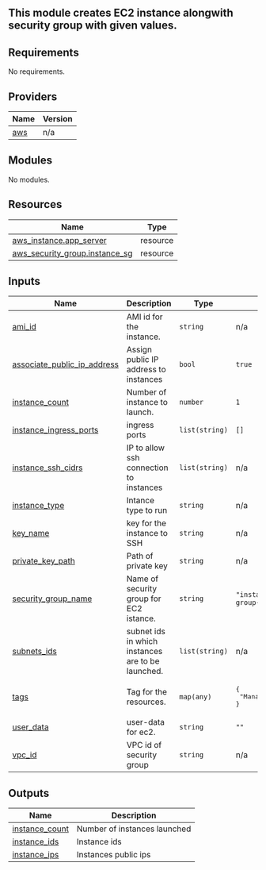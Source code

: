 ## This module creates EC2 instance alongwith security group with given values.
<!-- BEGIN_TF_DOCS -->
## Requirements

No requirements.

## Providers

| Name | Version |
|------|---------|
| <a name="provider_aws"></a> [aws](#provider\_aws) | n/a |

## Modules

No modules.

## Resources

| Name | Type |
|------|------|
| [aws_instance.app_server](https://registry.terraform.io/providers/hashicorp/aws/latest/docs/resources/instance) | resource |
| [aws_security_group.instance_sg](https://registry.terraform.io/providers/hashicorp/aws/latest/docs/resources/security_group) | resource |

## Inputs

| Name | Description | Type | Default | Required |
|------|-------------|------|---------|:--------:|
| <a name="input_ami_id"></a> [ami\_id](#input\_ami\_id) | AMI id for the instance. | `string` | n/a | yes |
| <a name="input_associate_public_ip_address"></a> [associate\_public\_ip\_address](#input\_associate\_public\_ip\_address) | Assign public IP address to instances | `bool` | `true` | no |
| <a name="input_instance_count"></a> [instance\_count](#input\_instance\_count) | Number of instance to launch. | `number` | `1` | no |
| <a name="input_instance_ingress_ports"></a> [instance\_ingress\_ports](#input\_instance\_ingress\_ports) | ingress ports | `list(string)` | `[]` | no |
| <a name="input_instance_ssh_cidrs"></a> [instance\_ssh\_cidrs](#input\_instance\_ssh\_cidrs) | IP to allow ssh connection to instances | `list(string)` | n/a | yes |
| <a name="input_instance_type"></a> [instance\_type](#input\_instance\_type) | Intance type to run | `string` | n/a | yes |
| <a name="input_key_name"></a> [key\_name](#input\_key\_name) | key for the instance to SSH | `string` | n/a | yes |
| <a name="input_private_key_path"></a> [private\_key\_path](#input\_private\_key\_path) | Path of private key | `string` | n/a | yes |
| <a name="input_security_group_name"></a> [security\_group\_name](#input\_security\_group\_name) | Name of security group for EC2 istance. | `string` | `"instance-security-group-tf"` | no |
| <a name="input_subnets_ids"></a> [subnets\_ids](#input\_subnets\_ids) | subnet ids in which instances are to be launched. | `list(string)` | n/a | yes |
| <a name="input_tags"></a> [tags](#input\_tags) | Tag for the resources. | `map(any)` | <pre>{<br>  "ManagedBy": "Terraform"<br>}</pre> | no |
| <a name="input_user_data"></a> [user\_data](#input\_user\_data) | user-data for ec2. | `string` | `""` | no |
| <a name="input_vpc_id"></a> [vpc\_id](#input\_vpc\_id) | VPC id of security group | `string` | n/a | yes |

## Outputs

| Name | Description |
|------|-------------|
| <a name="output_instance_count"></a> [instance\_count](#output\_instance\_count) | Number of instances launched |
| <a name="output_instance_ids"></a> [instance\_ids](#output\_instance\_ids) | Instance ids |
| <a name="output_instance_ips"></a> [instance\_ips](#output\_instance\_ips) | Instances public ips |
<!-- END_TF_DOCS -->